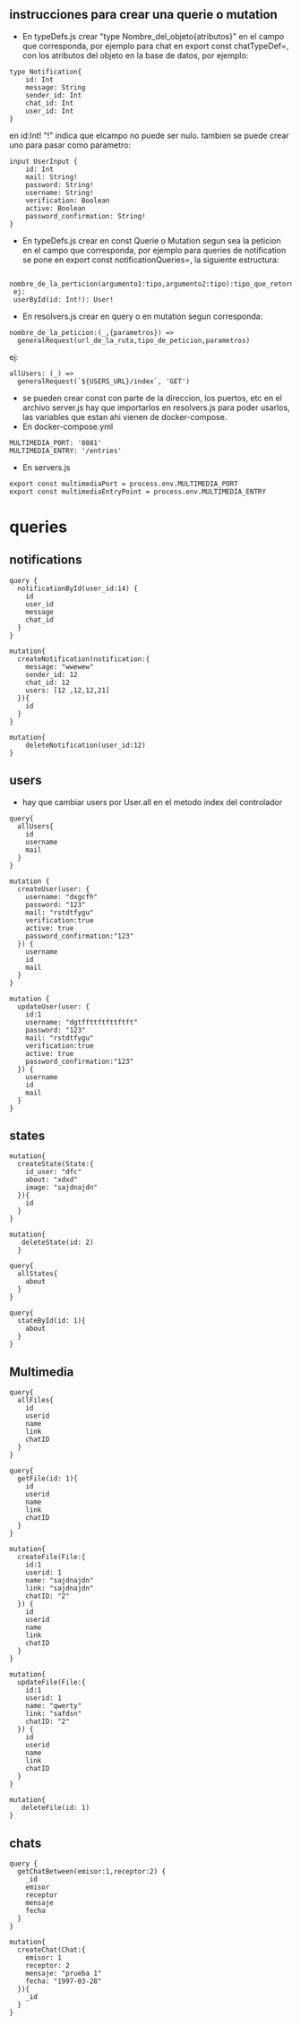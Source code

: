 ## instrucciones para crear una querie o mutation

+ En typeDefs.js crear "type Nombre_del_objeto{atributos}" en el campo que corresponda, por ejemplo para chat en export const chatTypeDef=, con los atributos del objeto en la base de datos, por ejemplo:
```
type Notification{
    id: Int
    message: String
    sender_id: Int
    chat_id: Int
    user_id: Int
}
```
en id:Int! "!" indica que elcampo no puede ser nulo.
tambien se puede crear uno para pasar como parametro:
```
input UserInput {
    id: Int
    mail: String!
    password: String!
    username: String!
    verification: Boolean
    active: Boolean
    password_confirmation: String!
}
```
+ En typeDefs.js crear en const Querie o Mutation segun sea la peticion en el campo que corresponda, por ejemplo para queries de notification se pone en export const notificationQueries=, la siguiente estructura:
```
 nombre_de_la_perticion(argumento1:tipo,argumento2:tipo):tipo_que_retorna 
 ej: 
 userById(id: Int!): User!
```

+ En resolvers.js crear en query o en mutation segun corresponda:
```
nombre_de_la_peticion:(_,{parametros}) => 
  generalRequest(url_de_la_ruta,tipo_de_peticion,parametros)
```
ej:
```
allUsers: (_) =>
  generalRequest(`${USERS_URL}/index`, 'GET')
```
+ se pueden crear const con parte de la direccion, los puertos, etc en el archivo server.js hay que importarlos en resolvers.js para poder usarlos, las variables que estan ahi vienen de docker-compose. 
+ En docker-compose.yml
```
MULTIMEDIA_PORT: '8081'
MULTIMEDIA_ENTRY: '/entries'
```
+ En servers.js
```
export const multimediaPort = process.env.MULTIMEDIA_PORT
export const multimediaEntryPoint = process.env.MULTIMEDIA_ENTRY
```

# queries

## notifications

```
query {
  notificationById(user_id:14) {
    id
    user_id
    message
    chat_id
  }
}
```
```
mutation{
  createNotification(notification:{
    message: "wwewew"
    sender_id: 12
    chat_id: 12
    users: [12 ,12,12,21]
  }){
    id
  }
}
```
```
mutation{
	deleteNotification(user_id:12)
}
```
## users

* hay que cambiar users por User.all en el metodo index del controlador
```
query{
  allUsers{
    id
    username
    mail
  }
}
```
```
mutation {
  createUser(user: {
    username: "dxgcfh"
    password: "123"
    mail: "rstdtfygu"
    verification:true
    active: true
    password_confirmation:"123"
  }) {
    username
    id
    mail
  }
}
```
```
mutation {
  updateUser(user: {
    id:1
    username: "dgtffttftfttftft"
    password: "123"
    mail: "rstdtfygu"
    verification:true
    active: true
    password_confirmation:"123"
  }) {
    username
    id
    mail
  }
}
```
## states
```
mutation{
  createState(State:{
    id_user: "dfc"
    about: "xdxd"
    image: "sajdnajdn"
  }){
    id
  }
}
```
```
mutation{
   deleteState(id: 2)
  }
```
```
query{
  allStates{
    about
  }
}
```
```
query{
  stateById(id: 1){
    about
  }
}
```
## Multimedia
```
query{
  allFiles{
    id
    userid
    name
    link
    chatID
  }
}
```
```
query{
  getFile(id: 1){
    id
    userid
    name
    link
    chatID
  }
}
```
```
mutation{
  createFile(File:{
    id:1
    userid: 1
    name: "sajdnajdn"
    link: "sajdnajdn"
    chatID: "2"
  }) {
    id
    userid
    name 
    link
    chatID
  }
}
```
```
mutation{
  updateFile(File:{
    id:1
    userid: 1
    name: "qwerty"
    link: "safdsn"
    chatID: "2"
  }) {
    id
    userid
    name 
    link
    chatID
  }
}
```
```
mutation{
   deleteFile(id: 1)
}
```
## chats

```
query {
  getChatBetween(emisor:1,receptor:2) {
    _id
    emisor
    receptor
    mensaje
    fecha
  }
}
```
```
mutation{
  createChat(Chat:{
    emisor: 1
    receptor: 2
    mensaje: "prueba 1"
    fecha: "1997-03-28"
  }){
    _id
  }
}
```
